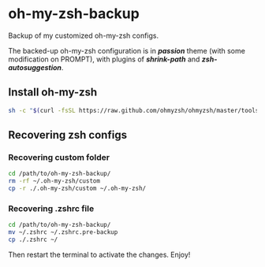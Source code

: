 # oh-my-zsh-backup
Backup of my customized oh-my-zsh configs. 

The backed-up oh-my-zsh configuration is in ***passion*** theme (with some modification on PROMPT), with plugins of ***shrink-path*** and ***zsh-autosuggestion***. 

## Install oh-my-zsh

```bash
sh -c "$(curl -fsSL https://raw.github.com/ohmyzsh/ohmyzsh/master/tools/install.sh)"
```

## Recovering zsh configs

### Recovering custom folder

```bash
cd /path/to/oh-my-zsh-backup/
rm -rf ~/.oh-my-zsh/custom
cp -r ./.oh-my-zsh/custom ~/.oh-my-zsh/
```

### Recovering .zshrc file

```bash
cd /path/to/oh-my-zsh-backup/
mv ~/.zshrc ~/.zshrc.pre-backup
cp ./.zshrc ~/
```
Then restart the terminal to activate the changes. Enjoy! 
